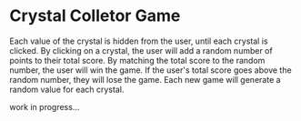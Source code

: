 # Crystal Colletor Game

Each value of the crystal is hidden from the user, until each crystal is clicked. By clicking on a crystal, the user will add a random number of points to their total score. By matching the total score to the random number, the user will win the game. If the user's total score goes above the random number, they will lose the game. Each new game will generate a random value for each crystal.

work in progress...
